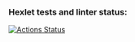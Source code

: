 ### Hexlet tests and linter status:
[![Actions Status](https://github.com/ekrumi/frontend-project-44/workflows/hexlet-check/badge.svg)](https://github.com/ekrumi/frontend-project-44/actions)